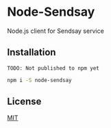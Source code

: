 # Node-Sendsay

Node.js client for Sendsay service

## Installation

`TODO: Not published to npm yet`

```bash
npm i -S node-sendsay
```
## License
[MIT](https://choosealicense.com/licenses/mit/)